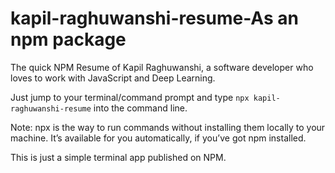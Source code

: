 # kapil-raghuwanshi-resume-As an npm package 
The quick NPM Resume of Kapil Raghuwanshi, a software developer who loves to work with JavaScript and Deep Learning.

Just jump to your terminal/command prompt and type `npx kapil-raghuwanshi-resume` into the command line.

Note: npx is the way to run commands without installing them locally to your machine. It’s available for you automatically, if you’ve got npm installed.

This is just a simple terminal app published on NPM.
